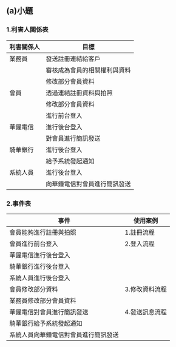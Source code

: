 ## (a)小題
### 1.利害人關係表
|利害關係人|目標|
|------|-------|
|業務員|發送註冊連結給客戶|
||審核成為會員的相關權利與資料|
||修改部分會員資料|
|會員|透過連結註冊資料與拍照|
||修改部分會員資料|
||進行前台登入|
|華鐘電信|進行後台登入|
||對會員進行簡訊發送|
|騎華銀行|進行後台登入|
||給予系統發起通知|
|系統人員|進行後台登入|
||向華鐘電信對會員進行簡訊發送|

### 2.事件表
|事件|使用案例|
|------|-----|
|會員能夠進行註冊與拍照|1.註冊流程|
|會員進行前台登入|2.登入流程|
|華鐘電信進行後台登入||
|騎華銀行進行後台登入||
|系統人員進行後台登入||
|會員修改部分資料|3.修改資料流程|
|業務員修改部分會員資料||
|華鐘電信對會員進行簡訊發送|4.發送訊息流程|
|騎華銀行給予系統發起通知||
|系統人員向華鐘電信對會員進行簡訊發送||